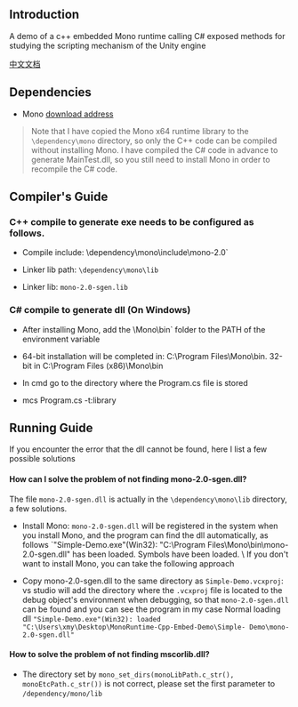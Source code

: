 ## Introduction

A demo of a c++ embedded Mono runtime calling C# exposed methods for studying the scripting mechanism of the Unity engine

[中文文档](./Readme_chinese.md)
## Dependencies

- Mono [download address](http://www.mono-project.com/download/)

> Note that I have copied the Mono x64 runtime library to the `\dependency\mono` directory, so only the C++ code can be compiled without installing Mono.
I have compiled the C# code in advance to generate MainTest.dll, so you still need to install Mono in order to recompile the C# code.

## Compiler's Guide
### C++ compile to generate exe needs to be configured as follows.

* Compile include:
\\dependency\mono\include\mono-2.0`

* Linker lib path:
`\dependency\mono\lib`

* Linker lib:
`mono-2.0-sgen.lib`


### C# compile to generate dll (On Windows)
* After installing Mono, add the \Mono\bin` folder to the PATH of the environment variable
* 64-bit installation will be completed in: C:\Program Files\Mono\bin. 32-bit in C:\Program Files (x86)\Mono\bin
* In cmd go to the directory where the Program.cs file is stored
  
* mcs Program.cs -t:library


## Running Guide
If you encounter the error that the dll cannot be found, here I list a few possible solutions
#### How can I solve the problem of not finding mono-2.0-sgen.dll?

The file `mono-2.0-sgen.dll` is actually in the `\dependency\mono\lib` directory, a few solutions.
* Install Mono: `mono-2.0-sgen.dll` will be registered in the system when you install Mono, and the program can find the dll automatically, as follows
`"Simple-Demo.exe"(Win32): "C:\Program Files\Mono\bin\mono-2.0-sgen.dll" has been loaded. Symbols have been loaded. \ If you don't want to install Mono, you can take the following approach

* Copy mono-2.0-sgen.dll to the same directory as `Simple-Demo.vcxproj`: vs studio will add the directory where the `.vcxproj` file is located to the debug object's environment when debugging, so that `mono-2.0-sgen.dll` can be found and you can see the program in my case Normal loading dll `"Simple-Demo.exe"(Win32): loaded "C:\Users\xmy\Desktop\MonoRuntime-Cpp-Embed-Demo\Simple- Demo\mono-2.0-sgen.dll"`

#### How to solve the problem of not finding mscorlib.dll?
* The directory set by `mono_set_dirs(monoLibPath.c_str(), monoEtcPath.c_str())` is not correct, please set the first parameter to `/dependency/mono/lib`


